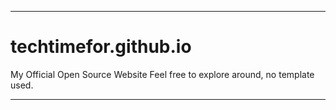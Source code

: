 ___________________________________________________________________________
# techtimefor.github.io
My Official Open Source Website 
Feel free to explore around, no template used.
___________________________________________________________________________

